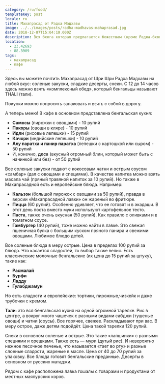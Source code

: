 ```yaml
---
category: /ru/food/
templateKey: post
locale: ru
title: Махапрасад от Радха Мадхавы
image: ../../images/posts/radha-madhavas-mahaprasad.jpg
date: 2018-12-07T15:04:10.000Z
description: Вся бхога которая предлагается божествам (кроме Раджа-бхоги) доступна как махапрасад.
location:
  - 23.42693
  - 88.3909
tags:
  - махапрасад
  - кафе
---
```


Здесь вы можете почтить Махапрасад от Шри Шри Радха Мадхавы на любой вкус: соленые закуски, сладкие десерты, снеки. С 12 до 14 часов здесь можно взять «комплексный обед», который бенгальцы называют THALI (тали).

Покупки можно попросить запаковать и взять с собой в дорогу.

А теперь меню!  В кафе в основном представлена бенгальская кухня:

  - **Самосы** (пирожки с овощами) - 10 рупий
  - **Пакоры** (овощи в кляре) - 10 рупий
  - **Идли** (рисовые лепешки) - 15 рупий
  - **Качори** (индийские лепешки) - 10 рупий
  - **Алу паратха и панир паратха** (лепешки с картошкой или сыром) - 50 рупий
  - И, конечно, **доса** (вкусный огромный блин, который может быть с начинкой или без) - от 50 рупий

  Все соленые закуски подают с кокосовым чатни и острым соусом «самбар» (дал с овощами и специями). В качестве напитка можно взять масала чай (пряный травяной напиток за 10 рупий). Но также в Махапрасадной есть и европейские блюда. Например:

  - **Кальзон** (большой пирожок с овощами за 50 рупий), правда в версии «Махапрасадной лавки» он жареный во фритюре.
  - **Пицца** (60 рупий). Особенно удивляет, что ее готовят и в экадаши. В этот день поста вместо муки используют картофельное тесто.
  - **Паста**, также очень вкусная (50 рупий). Как правило с оливками и в томатном соусе.
  - **Гамбургер** (40 рупий), тоже можно найти в лавке. Это свежая пшеничная булка с большим куском пряного панира и свежими овощами. Любимое блюдо детей.


Все соленые блюда в меру острые. Цена в пределах 100 рупий за блюдо. Что касается сладостей, то выбор также велик. Есть классические молочные бенгальские (их цена до 15 рупий за штуку), такие как:

  - **Расмалай**
  - **Бурфи**
  - **Ладду**
  - **Гулабджамун**

 Но есть сладости и европейские: тортики, пирожные,чизкейк и даже трубочки с кремом.

 **Тали**: это вся бенгальская кухня на одной огромной тарелке. Рис в центре, а вокруг много чашечек с разными видами сабджи (тушеные овощи) и чатни (соусы). Все горячее, свежее. Раскладывают при вас. В меру острое, даже детям подойдёт. Цена такой тарелки 120 рупий.

 Снеки в основном соленые и острые. Это такие «лапшинки» с разными специями и орешками. Также есть — мури (дутый рис). И невероятно нежное песочное печенье, что называется «тает во рту» и разные слоеные сладости, жареные в масле. Цена от 40 до 70 рупий за упаковку. Все блюда готовят бенгальские преданные. Десерты в основном от русских матаджи.

Рядом с кафе расположена лавка гошалы с товарами и продуктами от местных маяпурских коров.
